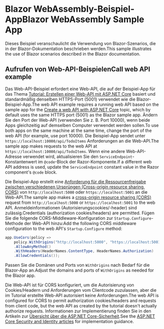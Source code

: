 # <a name="blazor-webassembly-sample-app"></a><span data-ttu-id="bee36-101">Blazor WebAssembly-Beispiel-App</span><span class="sxs-lookup"><span data-stu-id="bee36-101">Blazor WebAssembly Sample App</span></span>

<span data-ttu-id="bee36-102">Dieses Beispiel veranschaulicht die Verwendung von Blazor-Szenarios, die in der Blazor-Dokumentation beschrieben werden.</span><span class="sxs-lookup"><span data-stu-id="bee36-102">This sample illustrates the use of Blazor scenarios described in the Blazor documentation.</span></span>

## <a name="call-web-api-example"></a><span data-ttu-id="bee36-103">Aufrufen von Web-API-Beispielen</span><span class="sxs-lookup"><span data-stu-id="bee36-103">Call web API example</span></span>

<span data-ttu-id="bee36-104">Das Web-API-Beispiel erfordert eine Web-API, die auf der Beispiel-App für das Thema <a href="https://docs.microsoft.com/aspnet/core/tutorials/first-web-api">Tutorial: Erstellen einer Web-API mit ASP.NET Core</a> basiert und standardmäßig denselben HTTPS-Port (5001) verwendet wie die Blazor-Beispiel-App.</span><span class="sxs-lookup"><span data-stu-id="bee36-104">The web API example requires a running web API based on the sample app for the <a href="https://docs.microsoft.com/aspnet/core/tutorials/first-web-api">Create a web API with ASP.NET Core</a> topic, which by default uses the same HTTPS port (5001) as the Blazor sample app.</span></span> <span data-ttu-id="bee36-105">Ändern Sie den Port der Web-API (verwenden Sie z. B. Port 10000), wenn beide Apps gleichzeitig auf demselben Computer verwendet werden sollen.</span><span class="sxs-lookup"><span data-stu-id="bee36-105">To use both apps on the same machine at the same time, change the port of the web API (for example, use port 10000).</span></span> <span data-ttu-id="bee36-106">Die Beispiel-App sendet unter `https://localhost:10000/api/TodoItems` Anforderungen an die Web-API.</span><span class="sxs-lookup"><span data-stu-id="bee36-106">The sample app makes requests to the web API at `https://localhost:10000/api/TodoItems`.</span></span> <span data-ttu-id="bee36-107">Wenn eine andere Web-API-Adresse verwendet wird, aktualisieren Sie den `ServiceEndpoint`-Konstantenwert im `@code`-Block der Razor-Komponente.</span><span class="sxs-lookup"><span data-stu-id="bee36-107">If a different web API address is used, update the `ServiceEndpoint` constant value in the Razor component's `@code` block.</span></span></p>

<span data-ttu-id="bee36-108">Die Beispiel-App erstellt eine <a href="https://docs.microsoft.com/aspnet/core/security/cors">Anforderung für die Ressourcenfreigabe zwischen verschiedenen Ursprüngen (Cross-origin resource sharing, CORS)</a> von `http://localhost:5000` oder `https://localhost:5001` an die Web-API.</span><span class="sxs-lookup"><span data-stu-id="bee36-108">The sample app makes a <a href="https://docs.microsoft.com/aspnet/core/security/cors">cross-origin resource sharing (CORS)</a> request from `http://localhost:5000` or `https://localhost:5001` to the web API.</span></span> <span data-ttu-id="bee36-109">Anmeldeinformationen (Autorisierungscookies/-header) sind zulässig.</span><span class="sxs-lookup"><span data-stu-id="bee36-109">Credentials (authorization cookies/headers) are permitted.</span></span> <span data-ttu-id="bee36-110">Fügen Sie die folgende CORS-Middleware-Konfiguration zur `Startup.Configure`-Methode der Web-API hinzu:</span><span class="sxs-lookup"><span data-stu-id="bee36-110">Add the following CORS middleware configuration to the web API's `Startup.Configure` method:</span></span></p>

```csharp
app.UseCors(policy => 
    policy.WithOrigins("http://localhost:5000", "https://localhost:5001")
    .AllowAnyMethod()
    .WithHeaders(HeaderNames.ContentType, HeaderNames.Authorization)
    .AllowCredentials());
```

<span data-ttu-id="bee36-111">Passen Sie die Domänen und Ports von `WithOrigins` nach Bedarf für die Blazor-App an.</span><span class="sxs-lookup"><span data-stu-id="bee36-111">Adjust the domains and ports of `WithOrigins` as needed for the Blazor app.</span></span>

<span data-ttu-id="bee36-112">Die Web-API ist für CORS konfiguriert, um die Autorisierung von Cookies/Headern und Anforderungen vom Clientcode zuzulassen, aber die im Tutorial erstellte Web-API autorisiert keine Anforderungen.</span><span class="sxs-lookup"><span data-stu-id="bee36-112">The web API is configured for CORS to permit authorization cookies/headers and requests from client code, but the web API as created by the tutorial doesn't actually authorize requests.</span></span> <span data-ttu-id="bee36-113">Informationen zur Implementierung finden Sie in den Artikeln zur <a href="https://docs.microsoft.com/aspnet/core/security/">Übersicht über die ASP.NET Core-Sicherheit</a>.</span><span class="sxs-lookup"><span data-stu-id="bee36-113">See the <a href="https://docs.microsoft.com/aspnet/core/security/">ASP.NET Core Security and Identity articles</a> for implementation guidance.</span></span>
